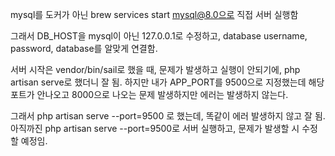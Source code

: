 mysql를 도커가 아닌 brew services start mysql@8.0으로 직접 서버 실행함

그래서 DB_HOST을 mysql이 아닌 127.0.0.1로 수정하고, database username, password, database를 알맞게 연결함.

서버 시작은 vendor/bin/sail로 했을 때, 문제가 발생하고 실행이 안되기에, php artisan serve로 했더니 잘 됨. 
하지만 내가 APP_PORT를 9500으로 지정했는데 해당 포트가 안나오고 8000으로 나오는 문제 발생하지만 에러는 발생하지 않는다. 

그래서  php artisan serve --port=9500 로 했는데, 똑같이 에러 발생하지 않고 잘 됨. 
아직까진  php artisan serve --port=9500로 서버 실행하고, 문제가 발생할 시 수정할 예정임.
